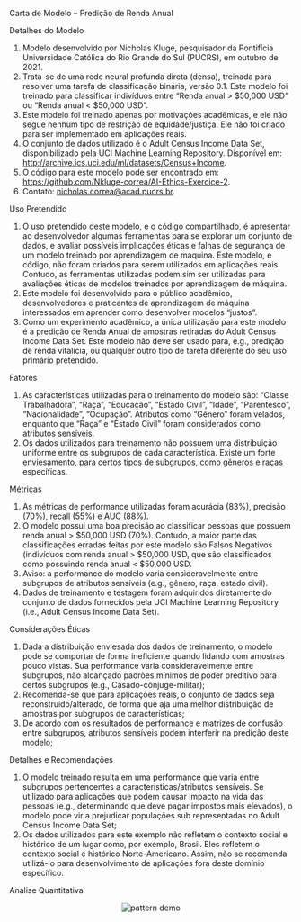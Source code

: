 Carta de Modelo – Predição de Renda Anual

Detalhes do Modelo

1.	Modelo desenvolvido por Nicholas Kluge, pesquisador da Pontifícia Universidade Católica do Rio Grande do Sul (PUCRS), em outubro de 2021. 
2.	Trata-se de uma rede neural profunda direta (densa), treinada para resolver uma tarefa de classificação binária, versão 0.1. Este modelo foi treinado para classificar indivíduos entre “Renda anual > $50,000 USD” ou “Renda anual < $50,000 USD”. 
3.	Este modelo foi treinado apenas por motivações acadêmicas, e ele não segue nenhum tipo de restrição de equidade/justiça. Ele não foi criado para ser implementado em aplicações reais.
4.	O conjunto de dados utilizado é o Adult Census Income Data Set, disponibilizado pela UCI Machine Learning Repository. Disponível em: http://archive.ics.uci.edu/ml/datasets/Census+Income.  
5.	O código para este modelo pode ser encontrado em: https://github.com/Nkluge-correa/AI-Ethics-Exercice-2.  
6.	Contato: nicholas.correa@acad.pucrs.br. 

Uso Pretendido

1.	O uso pretendido deste modelo, e o código compartilhado, é apresentar ao desenvolvedor algumas ferramentas para se explorar um conjunto de dados, e avaliar possíveis implicações éticas e falhas de segurança de um modelo treinado por aprendizagem de máquina. Este modelo, e código, não foram criados para serem utilizados em aplicações reais. Contudo, as ferramentas utilizadas podem sim ser utilizadas para avaliações éticas de modelos treinados por aprendizagem de máquina.
2.	Este modelo foi desenvolvido para o público acadêmico, desenvolvedores e praticantes de aprendizagem de máquina interessados em aprender como desenvolver modelos “justos”.
3.	Como um experimento acadêmico, a única utilização para este modelo é a predição de Renda Anual de amostras retiradas do Adult Census Income Data Set. Este modelo não deve ser usado para, e.g., predição de renda vitalícia, ou qualquer outro tipo de tarefa diferente do seu uso primário pretendido.

Fatores

1.	As características utilizadas para o treinamento do modelo são: “Classe Trabalhadora”, “Raça”, “Educação”, “Estado Civil”, “Idade”, “Parentesco”, “Nacionalidade”, “Ocupação”. Atributos como “Gênero” foram velados, enquanto que “Raça” e “Estado Civil” foram considerados como atributos sensíveis. 
2.	Os dados utilizados para treinamento não possuem uma distribuição uniforme entre os subgrupos de cada característica. Existe um forte enviesamento, para certos tipos de subgrupos, como gêneros e raças específicas.

Métricas

1.	As métricas de performance utilizadas foram acurácia (83%), precisão (70%), recall (55%) e AUC (88%).
2.	O modelo possui uma boa precisão ao classificar pessoas que possuem renda anual > $50,000 USD (70%). Contudo, a maior parte das classificações erradas feitas por este modelo são Falsos Negativos (indivíduos com renda anual > $50,000 USD, que são classificados como possuindo renda anual < $50,000 USD. 
3.	Aviso: a performance do modelo varia consideravelmente entre subgrupos de atributos sensíveis (e.g., gênero, raça, estado civil). 
4.	Dados de treinamento e testagem foram adquiridos diretamente do conjunto de dados fornecidos pela UCI Machine Learning Repository (i.e., Adult Census Income Data Set).

Considerações Éticas

1.	Dada a distribuição enviesada dos dados de treinamento, o modelo pode se comportar de forma ineficiente quando lidando com amostras pouco vistas. Sua performance varia consideravelmente entre subgrupos, não alcançado padrões mínimos de poder preditivo para certos subgrupos (e.g., Casado-cônjuge-militar);
2.	Recomenda-se que para aplicações reais, o conjunto de dados seja reconstruído/alterado, de forma que aja uma melhor distribuição de amostras por subgrupos de características;
3.	De acordo com os resultados de performance e matrizes de confusão entre subgrupos, atributos sensíveis podem interferir na predição deste modelo;

Detalhes e Recomendações

1.	O modelo treinado resulta em uma performance que varia entre subgrupos pertencentes a características/atributos sensíveis. Se utilizado para aplicações que podem causar impacto na vida das pessoas (e.g., determinando que deve pagar impostos mais elevados), o modelo pode vir a prejudicar populações sub representadas no Adult Census Income Data Set;
2.	Os dados utilizados para este exemplo não refletem o contexto social e histórico de um lugar como, por exemplo, Brasil. Eles refletem o contexto social e histórico Norte-Americano. Assim, não se recomenda utilizá-lo para desenvolvimento de aplicações fora deste domínio específico. 

Análise Quantitativa

<p align="center">
<img alt="pattern demo" src="https://gdurl.com/F8A6U">
</p>


 

